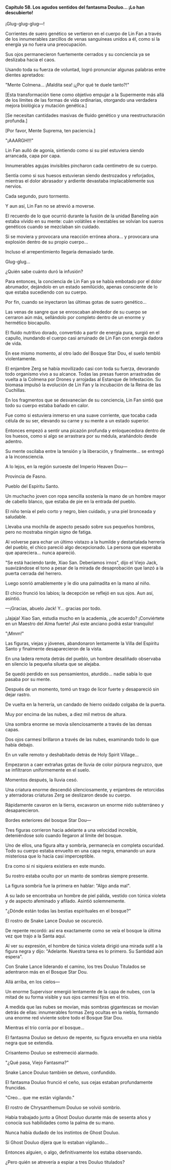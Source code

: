 
#### Capítulo 58. Los agudos sentidos del fantasma Douluo... ¡Lo han descubierto!


¡Glug-glug-glug—!

Corrientes de suero genético se vertieron en el cuerpo de Lin Fan a través de los innumerables zarcillos de venas sanguíneas unidos a él, como si la energía ya no fuera una preocupación.

Sus ojos permanecieron fuertemente cerrados y su conciencia ya se deslizaba hacia el caos.

Usando toda su fuerza de voluntad, logró pronunciar algunas palabras entre dientes apretados:

"Mente Colmena... ¡Maldita sea! ¡¿Por qué te duele tanto?!"

[Esta transformación tiene como objetivo empujar a la Supermente más allá de los límites de las formas de vida ordinarias, otorgando una verdadera mejora biológica y mutación genética.]

[Se necesitan cantidades masivas de fluido genético y una reestructuración profunda.]

[Por favor, Mente Suprema, ten paciencia.]

"¡AAARGH!!!"

Lin Fan aulló de agonía, sintiendo como si su piel estuviera siendo arrancada, capa por capa.

Innumerables agujas invisibles pincharon cada centímetro de su cuerpo.

Sentía como si sus huesos estuvieran siendo destrozados y reforjados, mientras el dolor abrasador y ardiente devastaba implacablemente sus nervios.

Cada segundo, puro tormento.

Y aun así, Lin Fan no se atrevió a moverse.

El recuerdo de lo que ocurrió durante la fusión de la unidad Baneling aún estaba vívido en su mente: cuán volátiles e inestables se volvían los sueros genéticos cuando se mezclaban sin cuidado.

Si se moviera y provocara una reacción errónea ahora... y provocara una explosión dentro de su propio cuerpo...

Incluso el arrepentimiento llegaría demasiado tarde.

Glug-glug...

¿Quién sabe cuánto duró la infusión?

Para entonces, la conciencia de Lin Fan ya se había embotado por el dolor abrumador, dejándolo en un estado semilúcido, apenas consciente de lo que estaba sucediendo con su cuerpo.

Por fin, cuando se inyectaron las últimas gotas de suero genético...

Las venas de sangre que se enroscaban alrededor de su cuerpo se cerraron aún más, sellándolo por completo dentro de un enorme y hermético biocapullo.

El fluido nutritivo dorado, convertido a partir de energía pura, surgió en el capullo, inundando el cuerpo casi arruinado de Lin Fan con energía dadora de vida.

En ese mismo momento, al otro lado del Bosque Star Dou, el suelo tembló violentamente.

El enjambre Zerg se había movilizado casi con toda su fuerza, devorando todo organismo vivo a su alcance. Todas las presas fueron arrastradas de vuelta a la Colmena por Drones y arrojadas al Estanque de Infestación. Su biomasa impulsó la evolución de Lin Fan y la incubación de la Reina de las Cuchillas.

En los fragmentos que se desvanecían de su conciencia, Lin Fan sintió que todo su cuerpo estaba bañado en calor.

Fue como si estuviera inmerso en una suave corriente, que tocaba cada célula de su ser, elevando su carne y su mente a un estado superior.

Entonces empezó a sentir una picazón profunda y enloquecedora dentro de los huesos, como si algo se arrastrara por su médula, arañándolo desde adentro.

Su mente oscilaba entre la tensión y la liberación, y finalmente... se entregó a la inconsciencia.

A lo lejos, en la región suroeste del Imperio Heaven Dou—

Provincia de Fasno.

Pueblo del Espíritu Santo.

Un muchacho joven con ropa sencilla sostenía la mano de un hombre mayor de cabello blanco, que estaba de pie en la entrada del pueblo.

El niño tenía el pelo corto y negro, bien cuidado, y una piel bronceada y saludable.

Llevaba una mochila de aspecto pesado sobre sus pequeños hombros, pero no mostraba ningún signo de fatiga.

Al volverse para echar un último vistazo a la humilde y destartalada herrería del pueblo, el chico pareció algo decepcionado. La persona que esperaba que apareciera... nunca apareció.

"Se está haciendo tarde, Xiao San. Deberíamos irnos", dijo el Viejo Jack, suavizándose el tono a pesar de la mirada de desaprobación que lanzó a la puerta cerrada del herrero.

Luego sonrió amablemente y le dio una palmadita en la mano al niño.

El chico frunció los labios; la decepción se reflejó en sus ojos. Aun así, asintió.

—¡Gracias, abuelo Jack! Y... gracias por todo.

¡Jajaja! Xiao San, estudia mucho en la academia, ¿de acuerdo? ¡Conviértete en un Maestro del Alma fuerte! ¡Así este anciano podrá estar tranquilo!

"¡Mmm!"

Las figuras, viejas y jóvenes, abandonaron lentamente la Villa del Espíritu Santo y finalmente desaparecieron de la vista.

En una ladera remota detrás del pueblo, un hombre desaliñado observaba en silencio la pequeña silueta que se alejaba.

Se quedó perdido en sus pensamientos, aturdido... nadie sabía lo que pasaba por su mente.

Después de un momento, tomó un trago de licor fuerte y desapareció sin dejar rastro.

De vuelta en la herrería, un candado de hierro oxidado colgaba de la puerta.

Muy por encima de las nubes, a diez mil metros de altura.

Una sombra enorme se movía silenciosamente a través de las densas capas.

Dos ojos carmesí brillaron a través de las nubes, examinando todo lo que había debajo.

En un valle remoto y deshabitado detrás de Holy Spirit Village...

Empezaron a caer extrañas gotas de lluvia de color púrpura negruzco, que se infiltraron uniformemente en el suelo.

Momentos después, la lluvia cesó.

Una criatura enorme descendió silenciosamente, y enjambres de retorcidas y aterradoras criaturas Zerg se deslizaron desde su cuerpo.

Rápidamente cavaron en la tierra, excavaron un enorme nido subterráneo y desaparecieron.

Bordes exteriores del bosque Star Dou—

Tres figuras corrieron hacia adelante a una velocidad increíble, deteniéndose solo cuando llegaron al límite del bosque.

Uno de ellos, una figura alta y sombría, permanecía en completa oscuridad. Todo su cuerpo estaba envuelto en una capa negra, emanando un aura misteriosa que lo hacía casi imperceptible.

Era como si ni siquiera existiera en este mundo.

Su rostro estaba oculto por un manto de sombras siempre presente.

La figura sombría fue la primera en hablar: "Algo anda mal".

A su lado se encontraba un hombre de piel pálida, vestido con túnica violeta y de aspecto afeminado y afilado. Asintió solemnemente.

"¿Dónde están todas las bestias espirituales en el bosque?"

El rostro de Snake Lance Douluo se oscureció.

De repente recordó: así era exactamente como se veía el bosque la última vez que trajo a la Santa aquí.

Al ver su expresión, el hombre de túnica violeta dirigió una mirada sutil a la figura negra y dijo: "Adelante. Nuestra tarea es lo primero. Su Santidad aún espera".

Con Snake Lance liderando el camino, los tres Douluo Titulados se adentraron más en el Bosque Star Dou.

Allá arriba, en los cielos—

Un enorme Supervisor emergió lentamente de la capa de nubes, con la mitad de su forma visible y sus ojos carmesí fijos en el trío.

A medida que las nubes se movían, más sombras gigantescas se movían detrás de ellas: innumerables formas Zerg ocultas en la niebla, formando una enorme red viviente sobre todo el Bosque Star Dou.

Mientras el trío corría por el bosque...

El fantasma Douluo se detuvo de repente, su figura envuelta en una niebla negra que se extendía.

Crisantemo Douluo se estremeció alarmado.

"¿Qué pasa, Viejo Fantasma?"

Snake Lance Douluo también se detuvo, confundido.

El fantasma Douluo frunció el ceño, sus cejas estaban profundamente fruncidas.

"Creo... que me están vigilando."

El rostro de Chrysanthemum Douluo se volvió sombrío.

Había trabajado junto a Ghost Douluo durante más de sesenta años y conocía sus habilidades como la palma de su mano.

Nunca había dudado de los instintos de Ghost Douluo.

Si Ghost Douluo dijera que lo estaban vigilando...

Entonces alguien, o algo, definitivamente los estaba observando.

¿Pero quién se atrevería a espiar a tres Douluo titulados?
